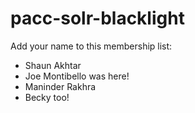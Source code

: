 # pacc-solr-blacklight

Add your name to this membership list:

- Shaun Akhtar
- Joe Montibello was here!
- Maninder Rakhra
- Becky too!
